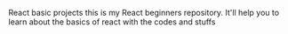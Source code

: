 React basic projects
this is my React beginners repository. It'll help you to learn about the basics of react with the codes and stuffs
